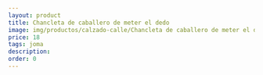 ```yaml
---
layout: product
title: Chancleta de caballero de meter el dedo 
image: img/productos/calzado-calle/Chancleta de caballero de meter el dedo =18=joma.webp
price: 18
tags: joma
description: 
order: 0
---
```

